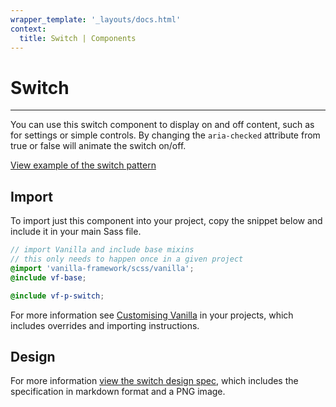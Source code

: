 ```yaml
---
wrapper_template: '_layouts/docs.html'
context:
  title: Switch | Components
---
```


# Switch

<hr>

You can use this switch component to display on and off content, such as for settings or simple controls. By changing the `aria-checked` attribute from true or false will animate the switch on/off.

<div class="embedded-example"><a href="/docs/examples/patterns/switch/" class="js-example">
View example of the switch pattern
</a></div>

## Import

To import just this component into your project, copy the snippet below and include it in your main Sass file.

```scss
// import Vanilla and include base mixins
// this only needs to happen once in a given project
@import 'vanilla-framework/scss/vanilla';
@include vf-base;

@include vf-p-switch;
```

For more information see [Customising Vanilla](/docs/customising-vanilla/) in your projects, which includes overrides and importing instructions.

## Design

For more information [view the switch design spec](https://github.com/ubuntudesign/vanilla-design/tree/master/Switch), which includes the specification in markdown format and a PNG image.
